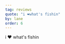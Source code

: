 ```yaml
---
tag: reviews
quote: "i ❤️what's fishin"
by: lane
order: 6
---
```

i <span role="image" aria-label="red love heart">❤️</span> what's fishin